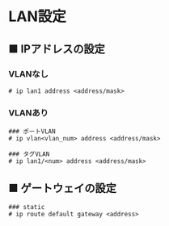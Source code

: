 # LAN設定
## ■ IPアドレスの設定
### VLANなし
```
# ip lan1 address <address/mask>
```
### VLANあり
```
### ポートVLAN
# ip vlan<vlan_num> address <address/mask>

### タグVLAN
# ip lan1/<num> address <address/mask>
```

## ■ ゲートウェイの設定
```
### static
# ip route default gateway <address>
```
